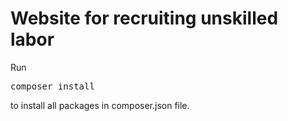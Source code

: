 # Website for recruiting unskilled labor
Run <pre>composer install</pre> to install all packages in composer.json file.
